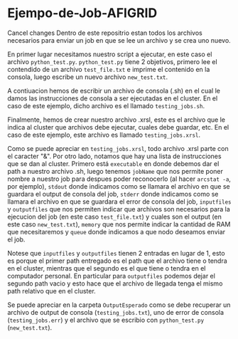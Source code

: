 # Ejempo-de-Job-AFIGRID
Cancel changes
Dentro de este repositrio estan todos los archivos necesarios para enviar un job en que se lee un archivo y se crea uno nuevo.

En primer lugar necesitamos nuestro script a ejecutar, en este caso el archivo `python_test.py`. `python_test.py` tiene 2 objetivos, primero lee el contendido de un archivo `test_file.txt` e imprime el contenido en la consola, luego escribe un nuevo archivo `new_test.txt`.

A contiuacion hemos de escribir un archivo de consola (.sh) en el cual le damos las instrucciones de consola a ser ejecutadas en el cluster. En el caso de este ejemplo, dicho archivo es el llamado `testing_jobs.sh`.

Finalmente, hemos de crear nuestro archivo .xrsl, este es el archivo que le indica al cluster que archivos debe ejecutar, cuales debe guardar, etc. En el caso de este ejemplo, este archivo es llamado `testing_jobs.xrsl`. 

Como se puede apreciar en `testing_jobs.xrsl`, todo archivo .xrsl parte con el caracter "&". Por otro lado, notamos que hay una lista de instrucciones que se dan al cluster. Primero está `executable` en donde debemos dar el path a nuestro archivo .sh, luego tenemos `jobName` que nos permite poner nombre a nuestro job para despues poder reconocerlo (al hacer `arcstat -a`, por ejemplo), `stdout` donde indicamos como se llamara el archivo en que se guardara el output de consola del job, `stderr` donde indicamos como se llamara el archivo en que se guardara el error de consola del job, `inputfiles` y `outputfiles` que nos permiten indicar que archivos son necesarios para la ejecucion del job (en este caso `test_file.txt`) y cuales son el output (en este caso `new_test.txt`), `memory` que nos permite indicar la cantidad de RAM que necesitaremos y `queue` donde indicamos a que nodo deseamos enviar el job.

Notese que `inputfiles` y `outputfiles` tienen 2 entradas en lugar de 1, esto es porque el primer path entregado es el path que el archivo tiene o tendra en el cluster, mientras que el segundo es el que tiene o tendra en el computador personal. En particular para `outputfiles` podemos dejar el segundo path vacio y esto hace que el archivo de llegada tenga el mismo path relativo que en el cluster.

Se puede apreciar en la carpeta `OutputEsperado` como se debe recuperar un archivo de output de consola (`testing_jobs.txt`), uno de error de consola (`testing_jobs.err`) y el archivo que se escribio con `python_test.py` (`new_test.txt`).
